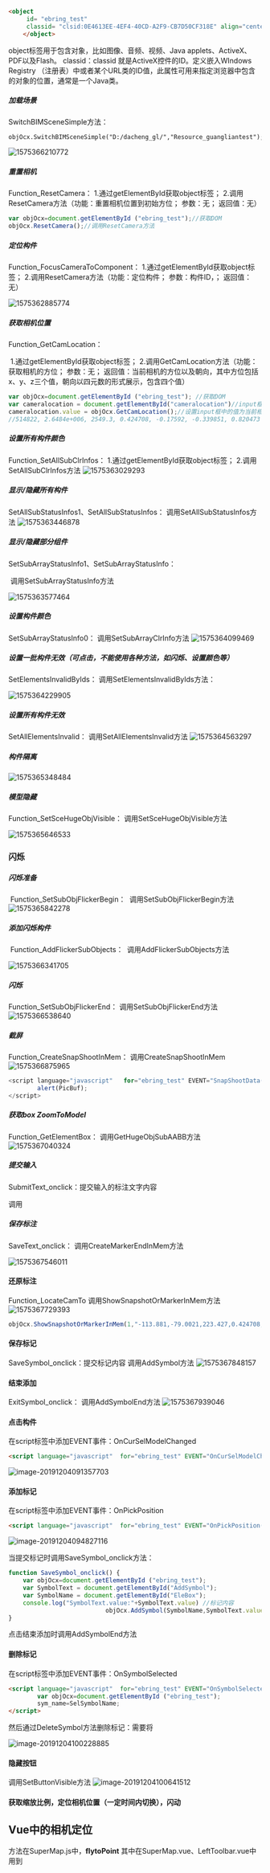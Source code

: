 ```html
<object
     id= "ebring_test"
     classid= "clsid:0E4613EE-4EF4-40CD-A2F9-CB7D50CF318E" align="center" style="width:100%;height:90%;">
    </object>
```

object标签用于包含对象，比如图像、音频、视频、Java applets、ActiveX、PDF以及Flash。
classid：classid 就是ActiveX控件的ID。定义嵌入WIndows Registry （注册表）中或者某个URL类的ID值，此属性可用来指定浏览器中包含的对象的位置，通常是一个Java类。

##### 加载场景

SwitchBIMSceneSimple方法：

```
objOcx.SwitchBIMSceneSimple("D:/dacheng_gl/","Resource_guangliantest");
```

![1575366210772](./image/1575366210772.png)

##### 重置相机

Function_ResetCamera：
		1.通过getElementById获取object标签；
		2.调用ResetCamera方法（功能：重置相机位置到初始方位；	参数：无；	返回值：无）

```js
var objOcx=document.getElementById ("ebring_test");//获取DOM
objOcx.ResetCamera();//调用ResetCamera方法
```

##### 定位构件

Function_FocusCameraToComponent：
		1.通过getElementById获取object标签；
		2.调用ResetCamera方法（功能：定位构件；	参数：构件ID，；	返回值：无）

![1575362885774](./image/1575362885774.png)

##### 获取相机位置

Function_GetCamLocation：

​		1.通过getElementById获取object标签；
​		2.调用GetCamLocation方法（功能：获取相机的方位；	参数：无；	返回值：当前相机的方位以及朝向，其中方位包括x、y、z三个值，朝向以四元数的形式展示，包含四个值）

```js
var objOcx=document.getElementById ("ebring_test"); //获取DOM
var cameralocation = document.getElementById("cameralocation")//input框
cameralocation.value = objOcx.GetCamLocation();//设置input框中的值为当前相机位置
//514822, 2.6484e+006, 2549.3, 0.424708, -0.17592, -0.339851, 0.820473
```

##### 设置所有构件颜色

Function_SetAllSubClrInfos：
		1.通过getElementById获取object标签；
		2.调用SetAllSubClrInfos方法
![1575363029293](./image/1575363029293.png)

##### 显示/隐藏所有构件

SetAllSubStatusInfos1、SetAllSubStatusInfos：
		调用SetAllSubStatusInfos方法
![1575363446878](./image/1575363446878.png)

##### 显示/隐藏部分组件

SetSubArrayStatusInfo1、SetSubArrayStatusInfo：

​		调用SetSubArrayStatusInfo方法

![1575363577464](./image/1575363577464.png)

##### 设置构件颜色

SetSubArrayStatusInfo0：
		调用SetSubArrayClrInfo方法
![1575364099469](./image/1575364099469.png)

##### 设置一批构件无效（可点击，不能使用各种方法，如闪烁、设置颜色等）

SetElementsInvalidByIds：
		调用SetElementsInvalidByIds方法：

![1575364229905](./image/1575364229905.png)

##### 设置所有构件无效

SetAllElementsInvalid：
		调用SetAllElementsInvalid方法
![1575364563297](./image/1575364563297.png)

##### 构件隔离

![1575365348484](./image/1575365348484.png)

##### 模型隐藏

Function_SetSceHugeObjVisible：
		调用SetSceHugeObjVisible方法

![1575365646533](./image/1575365646533.png)

### 闪烁

##### 闪烁准备

​	Function_SetSubObjFlickerBegin：
​		调用SetSubObjFlickerBegin方法
![1575365842278](./image/1575365842278.png)

##### 添加闪烁构件

​	Function_AddFlickerSubObjects：
​		调用AddFlickerSubObjects方法

![1575366341705](./image/1575366341705.png)

##### 闪烁

Function_SetSubObjFlickerEnd：
		调用SetSubObjFlickerEnd方法
![1575366538640](./image/1575366538640.png)

##### 截屏

Function_CreateSnapShootInMem：
		调用CreateSnapShootInMem
![1575366875965](./image/1575366875965.png)

```js
<script language="javascript"   for="ebring_test" EVENT="SnapShootData( PicBuf,  PicWidth,  PicHeight,  RenDataBuf ,Type)" type="text/javascript">
		alert(PicBuf);
</script>
```



##### 获取box ZoomToModel

Function_GetElementBox：
		调用GetHugeObjSubAABB方法
![1575367040324](./image/1575367040324.png)

##### 提交输入

SubmitText_onclick：提交输入的标注文字内容

调用

##### 保存标注

SaveText_onclick：
		调用CreateMarkerEndInMem方法		

![1575367546011](./image/1575367546011.png)

#### 还原标注

Function_LocateCamTo
		调用ShowSnapshotOrMarkerInMem方法
![1575367729393](./image/1575367729393.png)

```js
objOcx.ShowSnapshotOrMarkerInMem(1,"-113.881,-79.0021,223.427,0.424708,-0.17592,-0.339851,0.820473|8_907,8_906|4,-88.3526,-27.4069,191.604,-91.683,-30.7373,184.943,-77.0716,-45.3487,184.943,-73.7412,-42.0183,191.604,-73.5236,-42.236,191.604,1,0,0,1|建筑");

```



#### 保存标记

SaveSymbol_onclick：提交标记内容
		调用AddSymbol方法
![1575367848157](./image/1575367848157.png)

#### 结束添加

ExitSymbol_onclick：
		调用AddSymbolEnd方法
![1575367939046](./image/1575367939046.png)

#### 点击构件

在script标签中添加EVENT事件：OnCurSelModelChanged

```html
<script language="javascript"  for="ebring_test" EVENT="OnCurSelModelChanged(strObjName, uFileID,uObjSubID,   fObjSelX, fObjSelY, fObjSelZ,  fObjBVMinX,fObjBVMinY,fObjBVMinZ,  fObjBVMaxX,fObjBVMaxY,fObjBVMaxZ)" type="text/javascript">
```

![image-20191204091357703](./image/image-20191204091357703.png)

#### 添加标记

在script标签中添加EVENT事件：OnPickPosition

```html
<script language="javascript"  for="ebring_test" EVENT="OnPickPosition( fPosX,  fPosY,  fPosZ)" type="text/javascript">
```

![image-20191204094827116](./image/image-20191204094827116.png)

当提交标记时调用SaveSymbol_onclick方法：

```js
function SaveSymbol_onclick() {
	var objOcx=document.getElementById ("ebring_test");
	var SymbolText = document.getElementById("AddSymbol");
	var SymbolName = document.getElementById("EleBox");
	console.log("SymbolText.value:"+SymbolText.value) //标记内容
			 		       objOcx.AddSymbol(SymbolName,SymbolText.value,sym_x,sym_y,sym_z,50.0,0);
}
```

点击结束添加时调用AddSymbolEnd方法

#### 删除标记

在script标签中添加EVENT事件：OnSymbolSelected

```html
<script language="javascript"  for="ebring_test" EVENT="OnSymbolSelected(SelSymbolName)" type="text/javascript">
		var objOcx=document.getElementById ("ebring_test");
		sym_name=SelSymbolName;
</script>
```

然后通过DeleteSymbol方法删除标记：需要将

![image-20191204100228885](./image/image-20191204100228885.png)

#### 隐藏按钮

调用SetButtonVisible方法
![image-20191204100641512](./image/image-20191204100641512.png)



#### 获取缩放比例，定位相机位置（一定时间内切换），闪动



## Vue中的相机定位

方法在SuperMap.js中，**flytoPoint**   其中在SuperMap.vue、LeftToolbar.vue中用到

